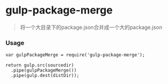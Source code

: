 # gulp-package-merge

> 将一个大目录下的package.json合并成一个大的package.json


### Usage

```shell
var gulpPackageMerge = require('gulp-package-merge');

return gulp.src(sourcedir)
  .pipe(gulpPackageMerge())
  .pipe(gulp.dest(distDir));

```
